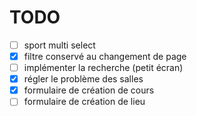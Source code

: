 # TODO

- [ ] sport multi select
- [x] filtre conservé au changement de page
- [ ] implémenter la recherche (petit écran)
- [x] régler le problème des salles
- [x] formulaire de création de cours
- [ ] formulaire de création de lieu
